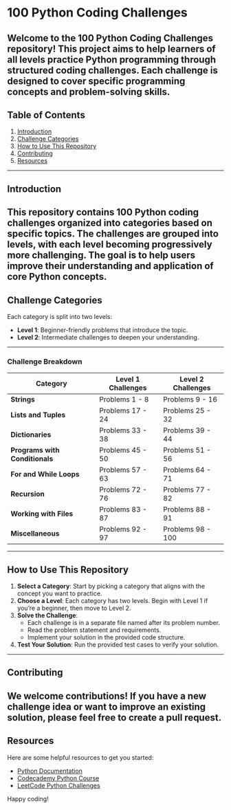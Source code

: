 # 100 Python Coding Challenges

Welcome to the **100 Python Coding Challenges** repository! This project aims to help learners of all levels practice Python programming through structured coding challenges. Each challenge is designed to cover specific programming concepts and problem-solving skills.
---
## Table of Contents

1. [Introduction](#introduction)
2. [Challenge Categories](#challenge-categories)
3. [How to Use This Repository](#how-to-use-this-repository)
4. [Contributing](#contributing)
5. [Resources](#resources)
---
## Introduction

This repository contains 100 Python coding challenges organized into categories based on specific topics. The challenges are grouped into levels, with each level becoming progressively more challenging. The goal is to help users improve their understanding and application of core Python concepts.
---
## Challenge Categories

Each category is split into two levels:
- **Level 1**: Beginner-friendly problems that introduce the topic.
- **Level 2**: Intermediate challenges to deepen your understanding.
---
### Challenge Breakdown

| Category                        | Level 1 Challenges | Level 2 Challenges |
|---------------------------------|--------------------|---------------------|
| **Strings**                     | Problems 1 - 8     | Problems 9 - 16    |
| **Lists and Tuples**            | Problems 17 - 24   | Problems 25 - 32   |
| **Dictionaries**                | Problems 33 - 38   | Problems 39 - 44   |
| **Programs with Conditionals**  | Problems 45 - 50   | Problems 51 - 56   |
| **For and While Loops**         | Problems 57 - 63   | Problems 64 - 71   |
| **Recursion**                   | Problems 72 - 76   | Problems 77 - 82   |
| **Working with Files**          | Problems 83 - 87   | Problems 88 - 91   |
| **Miscellaneous**               | Problems 92 - 97   | Problems 98 - 100  |
---
## How to Use This Repository

1. **Select a Category**: Start by picking a category that aligns with the concept you want to practice.
2. **Choose a Level**: Each category has two levels. Begin with Level 1 if you’re a beginner, then move to Level 2.
3. **Solve the Challenge**:
   - Each challenge is in a separate file named after its problem number.
   - Read the problem statement and requirements.
   - Implement your solution in the provided code structure.
4. **Test Your Solution**: Run the provided test cases to verify your solution.

---
## Contributing

We welcome contributions! If you have a new challenge idea or want to improve an existing solution, please feel free to create a pull request.
---
## Resources

Here are some helpful resources to get you started:
- [Python Documentation](https://docs.python.org/3/)
- [Codecademy Python Course](https://www.codecademy.com/learn/learn-python-3)
- [LeetCode Python Challenges](https://leetcode.com/)

Happy coding!

